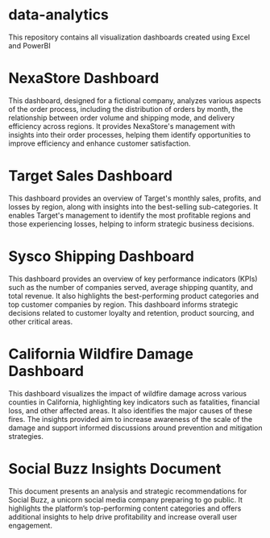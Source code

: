 # data-analytics
This repository contains all visualization dashboards  created using Excel and PowerBI

# NexaStore Dashboard
This dashboard, designed for a fictional company, analyzes various aspects of the order process, including the distribution of orders by month, the relationship between order volume and shipping mode, and delivery efficiency across regions. It provides NexaStore's management with insights into their order processes, helping them identify opportunities to improve efficiency and enhance customer satisfaction.

# Target Sales Dashboard
This dashboard provides an overview of Target's monthly sales, profits, and losses by region, along with insights into the best-selling sub-categories. It enables Target's management to identify the most profitable regions and those experiencing losses, helping to inform strategic business decisions.

# Sysco Shipping Dashboard
This dashboard provides an overview of key performance indicators (KPIs) such as the number of companies served, average shipping quantity, and total revenue. It also highlights the best-performing product categories and top customer companies by region. This dashboard informs strategic decisions related to customer loyalty and retention, product sourcing, and other critical areas.

# California Wildfire Damage Dashboard
This dashboard visualizes the impact of wildfire damage across various counties in California, highlighting key indicators such as fatalities, financial loss, and other affected areas. It also identifies the major causes of these fires. The insights provided aim to increase awareness of the scale of the damage and support informed discussions around prevention and mitigation strategies.

# Social Buzz Insights Document
This document presents an analysis and strategic recommendations for Social Buzz, a unicorn social media company preparing to go public. It highlights the platform’s top-performing content categories and offers additional insights to help drive profitability and increase overall user engagement.


